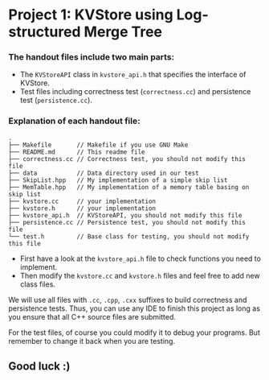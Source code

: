 # Project 1: KVStore using Log-structured Merge Tree


### The handout files include two main parts:

- The `KVStoreAPI` class in `kvstore_api.h` that specifies the interface of KVStore.
- Test files including correctness test (`correctness.cc`) and persistence test (`persistence.cc`).

### Explanation of each handout file:

```text
.
├── Makefile       // Makefile if you use GNU Make
├── README.md      // This readme file
├── correctness.cc // Correctness test, you should not modify this file
├── data           // Data directory used in our test
├── SkipList.hpp   // My implementation of a simple skip list
├── MemTable.hpp   // My implementation of a memory table basing on skip list
├── kvstore.cc     // your implementation
├── kvstore.h      // your implementation
├── kvstore_api.h  // KVStoreAPI, you should not modify this file
├── persistence.cc // Persistence test, you should not modify this file
└── test.h         // Base class for testing, you should not modify this file
```


- First have a look at the `kvstore_api.h` file to check functions you need to implement. 
- Then modify the `kvstore.cc` and `kvstore.h` files and feel free to add new class files.

We will use all files with `.cc`, `.cpp`, `.cxx` suffixes to build correctness and persistence tests. Thus, you can use any IDE to finish this project as long as you ensure that all C++ source files are submitted.

For the test files, of course you could modify it to debug your programs. But remember to change it back when you are testing.

## Good luck :)
